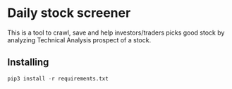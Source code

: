 # Daily stock screener
This is a tool to crawl, save and help investors/traders picks good stock by analyzing Technical Analysis prospect of a stock.
## Installing
```python
pip3 install -r requirements.txt
```
